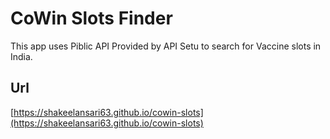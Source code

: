 # CoWin Slots Finder

This app uses Piblic API Provided by API Setu to search for Vaccine slots in India.

## Url

[https://shakeelansari63.github.io/cowin-slots](https://shakeelansari63.github.io/cowin-slots)
